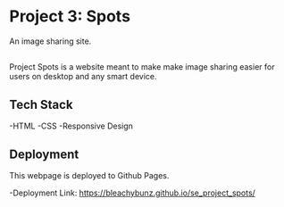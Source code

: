 # Project 3: Spots

An image sharing site.

## 

Project Spots is a website meant to make make image sharing easier for users on desktop and any smart device.

## Tech Stack

-HTML
-CSS
-Responsive Design

## Deployment

This webpage is deployed to Github Pages.

-Deployment Link: https://bleachybunz.github.io/se_project_spots/

